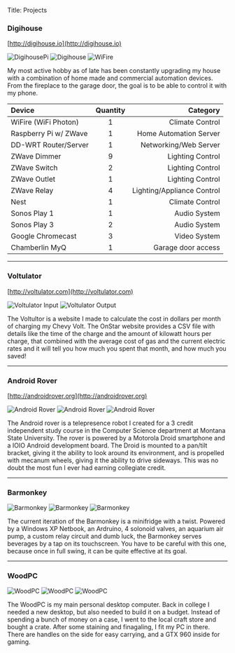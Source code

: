 Title: Projects

### Digihouse
[http://digihouse.io](http://digihouse.io)

![DigihousePi]({filename}/static/digihousepi.jpg)
![Digihouse]({filename}/static/digihouse.jpg)
![WiFire]({filename}/static/wifire.jpg)

My most active hobby as of late has been constantly upgrading my house with a combination of home made and commercial automation devices. From the fireplace to the garage door, the goal is to be able to control it with my phone. 

<center>

|Device                | Quantity | Category                  |
|:---------------------|:--------:|--------------------------:|
|WiFire (WiFi Photon)  | 1        | Climate Control           |
|Raspberry Pi w/ ZWave | 1        | Home Automation Server    |
|DD-WRT Router/Server  | 1        | Networking/Web Server     |
|ZWave Dimmer          | 9        | Lighting Control          |
|ZWave Switch          | 2        | Lighting Control          |
|ZWave Outlet          | 1        | Lighting Control          |
|ZWave Relay           | 4        | Lighting/Appliance Control|
|Nest                  | 1        | Climate Control           |
|Sonos Play 1          | 1        | Audio System              |
|Sonos Play 3          | 2        | Audio System              |
|Google Chromecast     | 3        | Video System              | 
|Chamberlin MyQ        | 1        | Garage door access        |

</center>

****

### Voltulator
[http://voltulator.com](http://voltulator.com)

![Voltulator Input]({filename}/static/voltulator_1.jpg)
![Voltulator Output]({filename}/static/voltulator_2.jpg)

The Voltultor is a website I made to calculate the cost in dollars per month of charging my Chevy Volt. The OnStar website provides a CSV file with details like the time of the charge and the amount of kilowatt hours per charge, that combined with the average cost of gas and the current electric rates and it will tell you how much you spent that month, and how much you saved!

**** 

### Android Rover
[http://androidrover.org](http://androidrover.org)

![Android Rover]({filename}/static/android_rover_1.jpg)
![Android Rover]({filename}/static/android_rover_3.jpg)
![Android Rover]({filename}/static/android_rover_2.jpg)

The Android rover is a telepresence robot I created for a 3 credit independent study course in the Computer Science department at Montana State University. The rover is powered by a Motorola Droid smartphone and a IOIO Android development board. The Droid is mounted to a pan/tilt bracket, giving it the ability to look around its environment, and is propelled with mecanum wheels, giving it the ability to drive sideways. This was no doubt the most fun I ever had earning collegiate credit.

****

### Barmonkey

![Barmonkey]({filename}/static/barmonkey_1.jpg)
![Barmonkey]({filename}/static/barmonkey_2.jpg)
![Barmonkey]({filename}/static/barmonkey_3.jpg)

The current iteration of the Barmonkey is a minifridge with a twist. Powered by a Windows XP Netbook, an Ardruino, 4 solonoid valves, an aquarium air pump, a custom relay circuit and dumb luck, the Barmonkey serves beverages by a tap on its touchscreen. You have to be careful with this one, because once in full swing, it can be quite effective at its goal.

****

### WoodPC

![WoodPC]({filename}/static/woodpc_1.jpg)
![WoodPC]({filename}/static/woodpc_2.jpg)
![WoodPC]({filename}/static/woodpc_3.jpg)

The WoodPC is my main personal desktop computer. Back in college I needed a new desktop, but also needed to build it on a budget. Instead of spending a  bunch of money on a case, I went to the local craft store and bought a crate. After some staining and finagaling, I fit my PC in there. There are handles on the side for easy carrying, and a GTX 960 inside for gaming. 

